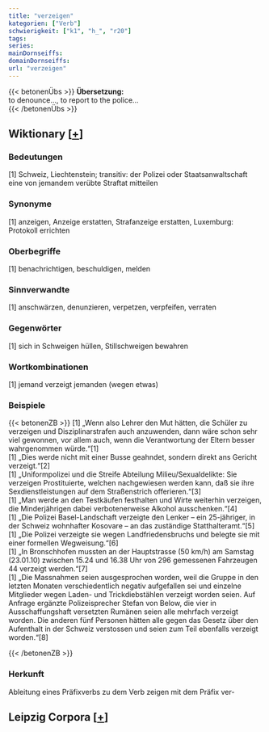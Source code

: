 ```yaml
---
title: "verzeigen"
kategorien: ["Verb"]
schwierigkeit: ["k1", "h_", "r20"]
tags:
series:
mainDornseiffs:
domainDornseiffs:
url: "verzeigen"
---
```


{{< betonenÜbs >}}
**Übersetzung:**  
to denounce..., to report to the police...  
{{< /betonenÜbs >}}

## Wiktionary [[+](https://de.wiktionary.org/wiki/verzeigen)]

### Bedeutungen
[1] Schweiz, Liechtenstein; transitiv: der Polizei oder Staatsanwaltschaft eine von jemandem verübte Straftat mitteilen  

### Synonyme
[1] anzeigen, Anzeige erstatten, Strafanzeige erstatten, Luxemburg: Protokoll errichten  

### Oberbegriffe
[1] benachrichtigen, beschuldigen, melden  

### Sinnverwandte
[1] anschwärzen, denunzieren, verpetzen, verpfeifen, verraten  

### Gegenwörter
[1] sich in Schweigen hüllen, Stillschweigen bewahren  

### Wortkombinationen
[1] jemand verzeigt jemanden (wegen etwas)  

### Beispiele
{{< betonenZB >}}
[1] „Wenn also Lehrer den Mut hätten, die Schüler zu verzeigen und Disziplinarstrafen auch anzuwenden, dann wäre schon sehr viel gewonnen, vor allem auch, wenn die Verantwortung der Eltern besser wahrgenommen würde.“[1]  
[1] „Dies werde nicht mit einer Busse geahndet, sondern direkt ans Gericht verzeigt.“[2]  
[1] „Uniformpolizei und die Streife Abteilung Milieu/Sexualdelikte: Sie verzeigen Prostituierte, welchen nachgewiesen werden kann, daß sie ihre Sexdienstleistungen auf dem Straßenstrich offerieren.“[3]  
[1] „Man werde an den Testkäufen festhalten und Wirte weiterhin verzeigen, die Minderjährigen dabei verbotenerweise Alkohol ausschenken.“[4]  
[1] „Die Polizei Basel-Landschaft verzeigte den Lenker – ein 25-jähriger, in der Schweiz wohnhafter Kosovare – an das zuständige Statthalteramt.“[5]  
[1] „Die Polizei verzeigte sie wegen Landfriedensbruchs und belegte sie mit einer formellen Wegweisung.“[6]  
[1] „In Bronschhofen mussten an der Hauptstrasse (50 km/h) am Samstag (23.01.10) zwischen 15.24 und 16.38 Uhr von 296 gemessenen Fahrzeugen 44 verzeigt werden.“[7]  
[1] „Die Massnahmen seien ausgesprochen worden, weil die Gruppe in den letzten Monaten verschiedentlich negativ aufgefallen sei und einzelne Mitglieder wegen Laden- und Trickdiebstählen verzeigt worden seien. Auf Anfrage ergänzte Polizeisprecher Stefan von Below, die vier in Ausschaffungshaft versetzten Rumänen seien alle mehrfach verzeigt worden. Die anderen fünf Personen hätten alle gegen das Gesetz über den Aufenthalt in der Schweiz verstossen und seien zum Teil ebenfalls verzeigt worden.“[8]  

{{< /betonenZB >}}
### Herkunft
Ableitung eines Präfixverbs zu dem Verb zeigen mit dem Präfix ver-  


## Leipzig Corpora [[+](https://corpora.uni-leipzig.de/en/res?word=verzeigen&corpusId=deu_newscrawl-public_2018)]

